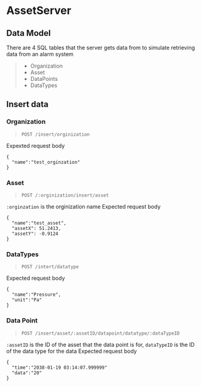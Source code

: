 # AssetServer

## Data Model
There are 4 SQL tables that the server gets data from to simulate retrieving data from an alarm system
> - Organization
> - Asset
> - DataPoints
> - DataTypes

## Insert data
### Organization
> `POST /insert/orginization`

Expexted request body
```
{
  "name":"test_orginzation"
}
```
### Asset
> `POST /:orginization/insert/asset`

`:orginzation` is the orginization name
Expected request body
```
{
  "name":"test_asset",
  "assetX": 51.2413,
  "assetY": -0.9124
}
```

### DataTypes
> `POST /intert/datatype`

Expected request body 
```
{
  "name":"Pressure",
  "unit":"Pa"
}
```

### Data Point
> `POST /insert/asset/:assetID/datapoint/datatype/:dataTypeID`

`:assetID` is the ID of the asset that the data point is for, `dataTypeID` is the ID of the data type for the data
Expected request body
```
{
  "time":"2038-01-19 03:14:07.999999"
  "data":"20"
}
```

